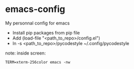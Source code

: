 # emacs-config
My personnal config for emacs



* Install pip packages from pip file
* Add (load-file "<path_to_repo>/config.el")
* ln -s <path_to_repo>/pycodestyle ~/.config/pycodestyle

note:
inside screen:
```
TERM=xterm-256color emacs -nw
```
